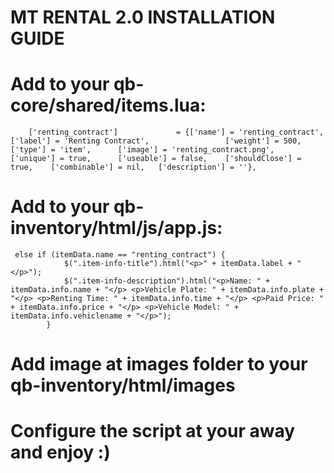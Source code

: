 # MT RENTAL 2.0 INSTALLATION GUIDE

# Add to your qb-core/shared/items.lua:
```
	['renting_contract'] 			 = {['name'] = 'renting_contract', 				['label'] = 'Renting Contract', 				['weight'] = 500, 		['type'] = 'item', 		['image'] = 'renting_contract.png', 		['unique'] = true, 		['useable'] = false, 	['shouldClose'] = true,	   ['combinable'] = nil,   ['description'] = ''},
```

# Add to your qb-inventory/html/js/app.js:
```
 else if (itemData.name == "renting_contract") {
            $(".item-info-title").html("<p>" + itemData.label + "</p>");
            $(".item-info-description").html("<p>Name: " + itemData.info.name + "</p> <p>Vehicle Plate: " + itemData.info.plate + "</p> <p>Renting Time: " + itemData.info.time + "</p> <p>Paid Price: " + itemData.info.price + "</p> <p>Vehicle Model: " + itemData.info.vehiclename + "</p>");
        }
```

# Add image at images folder to your qb-inventory/html/images
# Configure the script at your away and enjoy :)